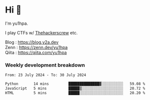 # Hi 👋

I'm yu1hpa.

I play CTFs w/ [Thehackerscrew](https://www.thehackerscrew.team/) etc.

Blog : https://blog.y2a.dev  
Zenn : https://zenn.dev/yu1hpa  
Qiita : https://qiita.com/yu1hpa  

### Weekly development breakdown

<!--START_SECTION:waka-->

```txt
From: 23 July 2024 - To: 30 July 2024

Python       14 mins         ██████████████▓░░░░░░░░░░   59.08 %
JavaScript   5 mins          █████▒░░░░░░░░░░░░░░░░░░░   20.72 %
HTML         5 mins          █████░░░░░░░░░░░░░░░░░░░░   20.20 %
```

<!--END_SECTION:waka-->

